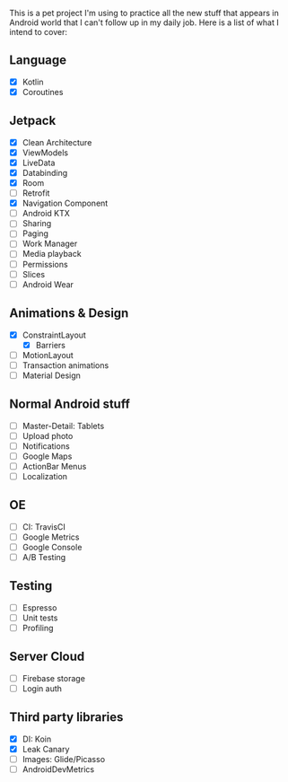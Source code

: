 This is a pet project I'm using to practice all the new stuff that appears in Android world that I can't follow up in
my daily job. Here is a list of what I intend to cover:

## Language
- [x] Kotlin
- [x] Coroutines

## Jetpack
- [x] Clean Architecture
- [x] ViewModels
- [x] LiveData
- [x] Databinding
- [x] Room
- [ ] Retrofit
- [x] Navigation Component
- [ ] Android KTX
- [ ] Sharing
- [ ] Paging
- [ ] Work Manager
- [ ] Media playback
- [ ] Permissions
- [ ] Slices
- [ ] Android Wear

## Animations & Design
- [x] ConstraintLayout
    - [x] Barriers
- [ ] MotionLayout
- [ ] Transaction animations
- [ ] Material Design

## Normal Android stuff
- [ ] Master-Detail: Tablets
- [ ] Upload photo
- [ ] Notifications
- [ ] Google Maps
- [ ] ActionBar Menus
- [ ] Localization

## OE
- [ ] CI: TravisCI
- [ ] Google Metrics
- [ ] Google Console
- [ ] A/B Testing

## Testing
- [ ] Espresso
- [ ] Unit tests
- [ ] Profiling

## Server Cloud
- [ ] Firebase storage
- [ ] Login auth

## Third party libraries
- [x] DI: Koin
- [x] Leak Canary
- [ ] Images: Glide/Picasso
- [ ] AndroidDevMetrics